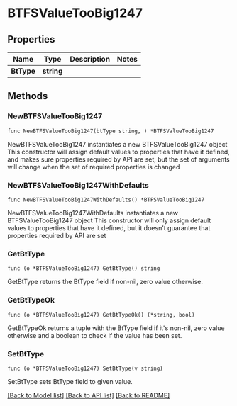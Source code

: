 # BTFSValueTooBig1247

## Properties

Name | Type | Description | Notes
------------ | ------------- | ------------- | -------------
**BtType** | **string** |  | 

## Methods

### NewBTFSValueTooBig1247

`func NewBTFSValueTooBig1247(btType string, ) *BTFSValueTooBig1247`

NewBTFSValueTooBig1247 instantiates a new BTFSValueTooBig1247 object
This constructor will assign default values to properties that have it defined,
and makes sure properties required by API are set, but the set of arguments
will change when the set of required properties is changed

### NewBTFSValueTooBig1247WithDefaults

`func NewBTFSValueTooBig1247WithDefaults() *BTFSValueTooBig1247`

NewBTFSValueTooBig1247WithDefaults instantiates a new BTFSValueTooBig1247 object
This constructor will only assign default values to properties that have it defined,
but it doesn't guarantee that properties required by API are set

### GetBtType

`func (o *BTFSValueTooBig1247) GetBtType() string`

GetBtType returns the BtType field if non-nil, zero value otherwise.

### GetBtTypeOk

`func (o *BTFSValueTooBig1247) GetBtTypeOk() (*string, bool)`

GetBtTypeOk returns a tuple with the BtType field if it's non-nil, zero value otherwise
and a boolean to check if the value has been set.

### SetBtType

`func (o *BTFSValueTooBig1247) SetBtType(v string)`

SetBtType sets BtType field to given value.



[[Back to Model list]](../README.md#documentation-for-models) [[Back to API list]](../README.md#documentation-for-api-endpoints) [[Back to README]](../README.md)


